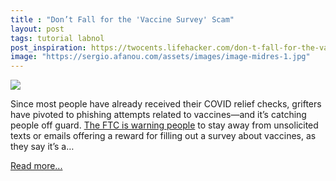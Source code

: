 ```yaml
---
title : "Don’t Fall for the 'Vaccine Survey' Scam"
layout: post
tags: tutorial labnol
post_inspiration: https://twocents.lifehacker.com/don-t-fall-for-the-vaccine-survey-scam-1846620925
image: "https://sergio.afanou.com/assets/images/image-midres-1.jpg"
---
```


<img src="https://i.kinja-img.com/gawker-media/image/upload/s--3xe2I6Mm--/c_fit,fl_progressive,q_80,w_636/usppavufitav1m3jjbva.jpg" /><p>Since most people have already received their COVID relief checks, grifters have pivoted to phishing attempts related to vaccines—and it’s catching people off guard. <a href="https://www.consumer.ftc.gov/blog/2021/03/ignore-bogus-covid-vaccine-survey" target="_blank" rel="noopener noreferrer">The FTC is warning people</a> to stay away from unsolicited texts or emails offering a reward for filling out a survey about vaccines, as they say it’s a…</p><p><a href="https://twocents.lifehacker.com/don-t-fall-for-the-vaccine-survey-scam-1846620925">Read more...</a></p>